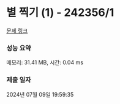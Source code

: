 # 별 찍기 (1) - 242356/1 

[문제 링크](https://level.goorm.io/exam/242356/%EB%B3%84-%EC%B0%8D%EA%B8%B0-1/quiz/1) 

### 성능 요약

메모리: 31.41 MB, 시간: 0.04 ms

### 제출 일자

2024년 07월 09일 19:59:35

